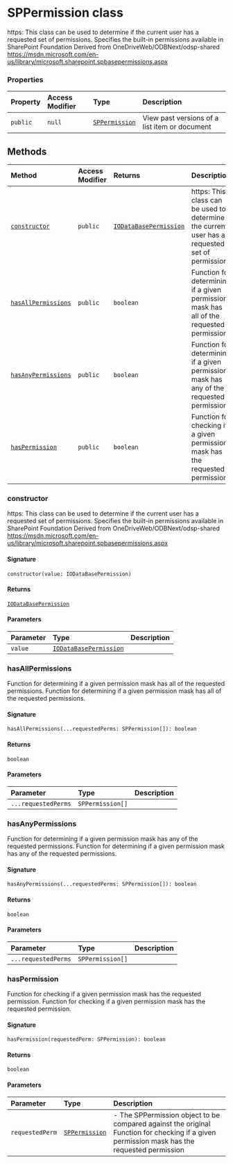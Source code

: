 # SPPermission class





https: 
This class can be used to determine if the current user has a requested set of permissions. 
Specifies the built-in permissions available in SharePoint Foundation 
Derived from OneDriveWeb/ODBNext/odsp-shared 
https://msdn.microsoft.com/en-us/library/microsoft.sharepoint.spbasepermissions.aspx



### Properties

| Property	   | Access Modifier | Type	| Description|
|:-------------|:----|:-------|:-----------|
|`public`     | `null` | [`SPPermission`](sppermission.md) | View past versions of a list item or document |




## Methods

| Method	   | Access Modifier | Returns	| Description|
|:-------------|:----|:-------|:-----------|
|[`constructor`](#constructor)     | `public` | [`IODataBasePermission`](iodatabasepermission.md) | https:  This class can be used to determine if the current user has a requested set of permissions |
|[`hasAllPermissions`](#hasallpermissions)     | `public` | `boolean` | Function for determining if a given permission mask has all of the requested permissions |
|[`hasAnyPermissions`](#hasanypermissions)     | `public` | `boolean` | Function for determining if a given permission mask has any of the requested permissions |
|[`hasPermission`](#haspermission)     | `public` | `boolean` | Function for checking if a given permission mask has the requested permission |




### constructor

https: 
This class can be used to determine if the current user has a requested set of permissions. 
Specifies the built-in permissions available in SharePoint Foundation 
Derived from OneDriveWeb/ODBNext/odsp-shared 
https://msdn.microsoft.com/en-us/library/microsoft.sharepoint.spbasepermissions.aspx

#### Signature
`constructor(value: IODataBasePermission)`

#### Returns
[`IODataBasePermission`](iodatabasepermission.md)


#### Parameters


| Parameter	   | Type    | Description |
|:-------------|:---------------|:------------|
| `value`    | [`IODataBasePermission`](iodatabasepermission.md) |  |


### hasAllPermissions

Function for determining if a given permission mask has all of the requested permissions. 
Function for determining if a given permission mask has all of the requested permissions.

#### Signature
`hasAllPermissions(...requestedPerms: SPPermission[]): boolean`

#### Returns
`boolean`


#### Parameters


| Parameter	   | Type    | Description |
|:-------------|:---------------|:------------|
| `...requestedPerms`    | `SPPermission[]` |  |


### hasAnyPermissions

Function for determining if a given permission mask has any of the requested permissions. 
Function for determining if a given permission mask has any of the requested permissions.

#### Signature
`hasAnyPermissions(...requestedPerms: SPPermission[]): boolean`

#### Returns
`boolean`


#### Parameters


| Parameter	   | Type    | Description |
|:-------------|:---------------|:------------|
| `...requestedPerms`    | `SPPermission[]` |  |


### hasPermission

Function for checking if a given permission mask has the requested permission. 
Function for checking if a given permission mask has the requested permission.

#### Signature
`hasPermission(requestedPerm: SPPermission): boolean`

#### Returns
`boolean`


#### Parameters


| Parameter	   | Type    | Description |
|:-------------|:---------------|:------------|
| `requestedPerm`    | [`SPPermission`](sppermission.md) | - The SPPermission object to be compared against the original  Function for checking if a given permission mask has the requested permission |

